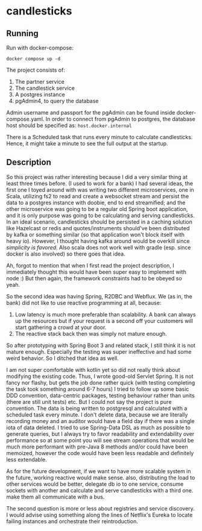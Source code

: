 # candlesticks

## Running

Run with docker-compose:

```shell
docker compose up -d
```

The project consists of:

1. The partner service
2. The candlestick service
3. A postgres instance
4. pgAdmin4, to query the database

Admin username and passport for the pgAdmin can be found inside docker-compose.yaml. In order to connect from pgAdmin to
postgres,
the database host should be specified as: `host.docker.internal`

There is a Scheduled task that runs every minute to calculate candlesticks. Hence, it might take a minute to see the
full
output at the startup.

## Description

So this project was rather interesting because I did a very similar thing at least three times before. (I used to work
for a bank) I had several ideas, the first one I toyed around with was writing two different microservices, one in
Scala, utilizing fs2 to read and create a websocket stream and persist the data to a postgres instance with doobie,
end to end streamified; and the other microservice was going to be a regular old Spring boot application, and it is only
purpose was going to be calculating and serving candlesticks. In an ideal scenario, candlesticks should be persisted in
a caching solution like Hazelcast or redis and quotes/instruments should've been distributed by kafka or something
similar (so that application won't block itself with heavy io). However, I thought having kafka around would be overkill
since _simplicity is favored_. Also scala does not work well with gradle (esp. since docker is also involved) so there
goes that idea.

Ah, forgot to mention that when I first read the project description, I immediately thought this would have been super
easy to implement with node :) But then again, the framework constraints had to be obeyed so yeah.

So the second idea was having Spring, R2DBC and Webflux. We (as in, the bank) did not like to use reactive programming
at all,
because:

1. Low latency is much more preferable than scalability. A bank can always up the resources but if your request is a
   second off your customers will start gathering a crowd at your door.
2. The reactive stack back then was simply not mature enough.

So after prototyping with Spring Boot 3 and related stack, I still think it is not mature enough. Especially the testing
was super ineffective and had some weird behavior. So I ditched that idea as well.

I am not super comfortable with kotlin yet so did not really think about modifying the existing code. Thus, I wrote
good-old Servlet Spring. It is not fancy nor flashy, but gets the job done rather quick (with testing completing the
task
took something around 6-7 hours) I tried to follow up some basic DDD convention, data-centric packages, testing
behaviour
rather than units (there are still unit tests) etc. But I could not say the project is pure convention. The data is
being
written to postgresql and calculated with a scheduled task every minute. I don't delete data, because we are literally
recording money and an auditor would have a field day if there was a single iota of data deleted. I tried to use
Spring-Data
DSL as much as possible to generate queries, but I always try to favor readability and extendability over performance so
at some point you will see stream operations that would be much more performant with pre-Java 8 methods and/or could
have
been memoized, however the code would have been less readable and definitely less extendable.

As for the future development, if we want to have more scalable system in the future, working reactive would make sense.
also, distributing the load to other services would be better, delegate db io to one service, consume sockets with
another
and calculate and serve candlesticks with a third one. make them all communicate with a bus.

The second question is more or less about registries and service discovery. I would advise using something along the
lines of Netflix's Eureka to locate failing instances and orchestrate their reintroduction.
